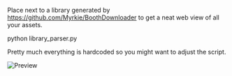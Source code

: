 Place next to a library generated by https://github.com/Myrkie/BoothDownloader to get a neat web view of all your assets.

python library_parser.py

Pretty much everything is hardcoded so you might want to adjust the script.

![Preview](https://splash.buddyworks.wtf/PToZOP9z.png)